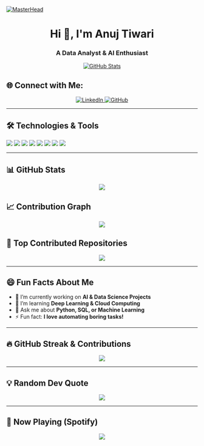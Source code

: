 [![MasterHead](https://media.giphy.com/media/3oKIPEqDGUULpEU0aQ/giphy.gif)](https://github.com/AnujTiwari)

<h1 align="center">Hi 👋, I'm Anuj Tiwari</h1>
<h3 align="center">A Data Analyst & AI Enthusiast</h3>

<p align="center">
  <a href="https://github.com/AnujSELF">
    <img src="https://github-readme-stats.vercel.app/api?username=AnujTiwari&show_icons=true&theme=tokyonight" alt="GitHub Stats">
  </a>
</p>

## 🌐 Connect with Me:
<p align="center">
  <a href="https://linkedin.com/in/anuj-tiwari-15548a180" target="_blank">
    <img src="https://img.shields.io/badge/LinkedIn-blue?style=for-the-badge&logo=linkedin" alt="LinkedIn" />
  </a>
  <a href="https://github.com/AnujSELF" target="_blank">
    <img src="https://img.shields.io/badge/GitHub-black?style=for-the-badge&logo=github" alt="GitHub" />
  </a>
</p>

---

## 🛠 Technologies & Tools
<p align="left">
  <img src="https://img.shields.io/badge/Python-3776AB?style=for-the-badge&logo=python&logoColor=white" />
  <img src="https://img.shields.io/badge/SQL-4479A1?style=for-the-badge&logo=postgresql&logoColor=white" />
  <img src="https://img.shields.io/badge/Tableau-E97627?style=for-the-badge&logo=tableau&logoColor=white" />
  <img src="https://img.shields.io/badge/PowerBI-F2C811?style=for-the-badge&logo=powerbi&logoColor=black" />
  <img src="https://img.shields.io/badge/React-61DAFB?style=for-the-badge&logo=react&logoColor=black" />
  <img src="https://img.shields.io/badge/Node.js-339933?style=for-the-badge&logo=node.js&logoColor=white" />
  <img src="https://img.shields.io/badge/TensorFlow-FF6F00?style=for-the-badge&logo=tensorflow&logoColor=white" />
  <img src="https://img.shields.io/badge/OpenCV-5C3EE8?style=for-the-badge&logo=opencv&logoColor=white" />
</p>

---

## 📊 GitHub Stats
<p align="center">
  <a href="https://github.com/AnujSELF">
    <img src="https://github-readme-stats.vercel.app/api/top-langs/?username=AnujTiwari&layout=compact&theme=tokyonight" />
  </a>
</p>

## 📈 Contribution Graph
<p align="center">
  <a href="https://github.com/AnujSELF">
    <img src="https://github-readme-activity-graph.vercel.app/graph?username=AnujSELF&theme=tokyo-night" />
  </a>
</p>

## 📌 Top Contributed Repositories
<p align="center">
  <a href="https://github.com/AnujSELF">
    <img src="https://github-contributor-stats.vercel.app/api?username=AnujSELF&limit=5&theme=tokyonight" />
  </a>
</p>

---

## 😄 Fun Facts About Me
- 🔭 I’m currently working on **AI & Data Science Projects**
- 🌱 I’m learning **Deep Learning & Cloud Computing**
- 💬 Ask me about **Python, SQL, or Machine Learning**
- ⚡ Fun fact: **I love automating boring tasks!**

---

## 🔥 GitHub Streak & Contributions
<p align="center">
  <a href="https://github.com/AnujSELF">
    <img src="https://github-readme-streak-stats.herokuapp.com/?user=AnujSELF&theme=tokyonight" />
  </a>
</p>

---

## 💡 Random Dev Quote
<p align="center">
  <img src="https://quotes-github-readme.vercel.app/api?type=horizontal&theme=tokyonight" />
</p>

---

## 🎵 Now Playing (Spotify)
<p align="center">
  <img src="https://novatorem.vercel.app/api/spotify?background_color=black&border_color=blue" />
</p>
